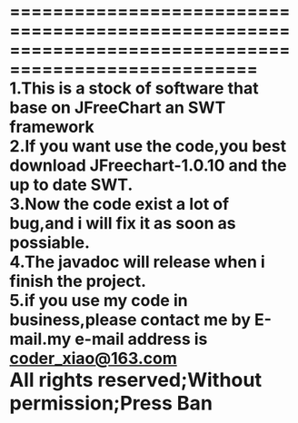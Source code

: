 =====================================================================================================
1.This is a stock of software that base on JFreeChart an SWT framework<br/>
2.If you want use the code,you best download JFreechart-1.0.10 and the up to date SWT.<br/>
3.Now the code exist a lot of bug,and i will fix it as soon as possiable.<br/>
4.The javadoc will release when i finish the project.<br/>
5.if you use my code in business,please contact me by E-mail.my e-mail address is coder_xiao@163.com<br/>
<big>All rights reserved;Without permission;Press Ban</big><br/>
================================================================================================
